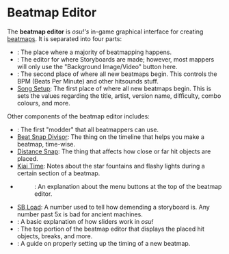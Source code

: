 # Beatmap Editor

The **beatmap editor** is *osu!'s* in-game graphical interface for creating [beatmaps](/wiki/Beatmaps). It is separated into four parts:

- <Compose>: The place where a majority of beatmapping happens.
- <Design>: The editor for where Storyboards are made; however, most mappers will only use the "Background Image/Video" button here.
- <Timing>: The second place of where all new beatmaps begin. This controls the BPM (Beats Per Minute) and other hitsounds stuff.
- [Song Setup](Song_Setup): The first place of where all new beatmaps begin. This is sets the values regarding the title, artist, version name, difficulty, combo colours, and more.

Other components of the beatmap editor includes:

- <AiMod>: The first "modder" that all beatmappers can use.
- [Beat Snap Divisor](Beat_Snap_Divisor): The thing on the timeline that helps you make a beatmap, time-wise.
- [Distance Snap](Distance_Snap): The thing that affects how close or far hit objects are placed.
- [Kiai Time](Kiai_Time): Notes about the star fountains and flashy lights during a certain section of a beatmap.
- <Menu>: An explanation about the menu buttons at the top of the beatmap editor.
- [SB Load](SB_Load): A number used to tell how demending a storyboard is. Any number past 5x is bad for ancient machines.
- <Slider>: A basic explanation of how sliders work in *osu!*
- <Timelines>: The top portion of the beatmap editor that displays the placed hit objects, breaks, and more.
- <Timing>: A guide on properly setting up the timing of a new beatmap.